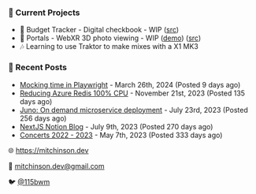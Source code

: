 ### 📌 Current Projects
- 💸 Budget Tracker - Digital checkbook - WIP ([src](https://github.com/bmitchinson/budget-entry))
- 📸 Portals - WebXR 3D photo viewing - WIP ([demo](https://portals.mitchinson.dev/)) ([src](https://github.com/bmitchinson/vr-jpg-viewer-webxr))
- 🎶 Learning to use Traktor to make mixes with a X1 MK3

### 📝 Recent Posts

- [Mocking time in Playwright](https://blog.mitchinson.dev/playwright-mock-time) - March 26th, 2024 (Posted 9 days ago)
- [Reducing Azure Redis 100% CPU](https://blog.mitchinson.dev/redis-cpu) - November 21st, 2023 (Posted 135 days ago)
- [Juno: On demand microservice deployment](https://blog.mitchinson.dev/juno) - July 23rd, 2023 (Posted 256 days ago)
- [NextJS Notion Blog](https://blog.mitchinson.dev/blog-2023) - July 9th, 2023 (Posted 270 days ago)
- [Concerts 2022 - 2023](https://blog.mitchinson.dev/concerts-2023) - May 7th, 2023 (Posted 333 days ago)

🌐 https://mitchinson.dev

💌 mitchinson.dev@gmail.com

🐦 [@115bwm](https://twitter.com/115bwm)